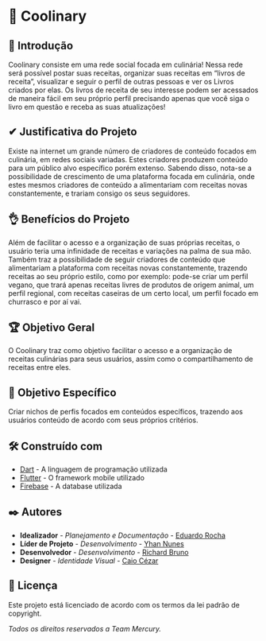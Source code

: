 # 🥑 Coolinary 
## 📜 Introdução 
Coolinary consiste em uma rede social focada em culinária! Nessa rede será possível postar suas receitas, organizar suas receitas em “livros de receita”, visualizar e seguir o perfil de outras pessoas e ver os Livros criados por elas. Os livros de receita de seu interesse podem ser acessados de maneira fácil em seu próprio perfil precisando apenas que você siga o livro em questão e receba as suas atualizações!
## ✔ Justificativa do Projeto
Existe na internet um grande número de criadores de conteúdo focados em culinária, em redes sociais variadas. Estes criadores produzem conteúdo para um público alvo específico porém extenso. Sabendo disso, nota-se a possibilidade de crescimento de uma plataforma focada em culinária, onde estes mesmos criadores de conteúdo a alimentariam com receitas novas constantemente, e trariam consigo os seus seguidores.
## 👌 Benefícios do Projeto
Além de facilitar o acesso e a organização de suas próprias receitas, o usuário teria uma infinidade de receitas e variações na palma de sua mão. Também traz a possibilidade de seguir criadores de conteúdo que alimentariam a plataforma com receitas novas constantemente, trazendo receitas ao seu próprio estilo, como por exemplo: pode-se criar um perfil vegano, que trará apenas receitas livres de produtos de origem animal, um perfil regional, com receitas caseiras de um certo local, um perfil focado em churrasco e por aí vai.
## 🏆 Objetivo Geral
O Coolinary traz como objetivo facilitar o acesso e a organização de receitas culinárias para seus usuários, assim como o compartilhamento de receitas entre eles.
## 🎯 Objetivo Específico
Criar nichos de perfis focados em conteúdos específicos, trazendo aos usuários conteúdo de acordo com seus próprios critérios.

## 🛠️ Construído com

* [Dart](https://dart.dev/guides) - A linguagem de programação utilizada
* [Flutter](https://flutter.dev/docs) - O framework mobile utilizado
* [Firebase](https://firebase.google.com/docs) - A database utilizada

## ✒️ Autores

* **Idealizador** - *Planejamento e Documentação* - [Eduardo Rocha](https://github.com/eduardo-batista)
* **Líder de Projeto** - *Desenvolvimento* - [Yhan Nunes](https://github.com/Yhan17)
* **Desenvolvedor** - *Desenvolvimento* - [Richard Bruno](https://github.com/richardbruno)
* **Designer** - *Identidade Visual* - [Caio Cézar](https://github.com/CaioCBM)

## 📄 Licença

Este projeto está licenciado de acordo com os termos da lei padrão de copyright.

*Todos os direitos reservados a Team Mercury.* 
